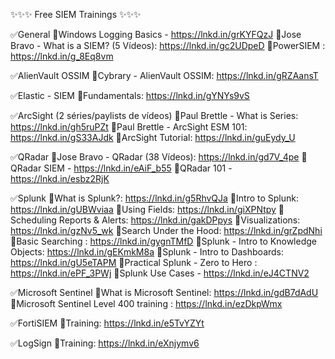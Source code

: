 ✨✨✨ Free SIEM Trainings ✨✨✨ 
 
✅General 
📎Windows Logging Basics -  https://lnkd.in/grKYFQzJ 
📎Jose Bravo - What is a SIEM? (5 Vídeos):  https://lnkd.in/gc2UDpeD 
📎PowerSIEM :  https://lnkd.in/g_8Eq8vm 
 
✅AlienVault OSSIM 
📎Cybrary - AlienVault OSSIM:  https://lnkd.in/gRZAansT 
 
✅Elastic - SIEM 
📎Fundamentals:  https://lnkd.in/gYNYs9vS 
 
✅ArcSight (2 séries/paylists de vídeos) 
📎Paul Brettle - What is Series:  https://lnkd.in/gh5ruPZt 
📎Paul Brettle - ArcSight ESM 101:  https://lnkd.in/gS33AJdk 
📎ArcSight Tutorial:  https://lnkd.in/guEydy_U 
 
✅QRadar 
📎Jose Bravo - QRadar (38 Vídeos):  https://lnkd.in/gd7V_4pe 
📎QRadar SIEM - https://lnkd.in/eAiF_b55 
📎QRadar 101 -  https://lnkd.in/esbz2RjK 
 
✅Splunk 
📎What is Splunk?:  https://lnkd.in/g5RhvQJa 
📎Intro to Splunk:  https://lnkd.in/gUBWviaa 
📎Using Fields:  https://lnkd.in/giXPNtpy 
📎Scheduling Reports & Alerts:  https://lnkd.in/gakDPpys 
📎Visualizations:  https://lnkd.in/gzNv5_wk 
📎Search Under the Hood:  https://lnkd.in/grZpdNhi 
📎Basic Searching :  https://lnkd.in/gygnTMfD 
📎Splunk - Intro to Knowledge Objects:  https://lnkd.in/gEKmkM8a 
📎Splunk - Intro to Dashboards:  https://lnkd.in/gU5eTAPM 
📎Practical Splunk - Zero to Hero :  https://lnkd.in/ePF_3PWj 
📎Splunk Use Cases -  https://lnkd.in/eJ4CTNV2 
 
✅Microsoft Sentinel 
📎What is Microsoft Sentinel:  https://lnkd.in/gdB7dAdU 
📎Microsoft Sentinel Level 400 training :  https://lnkd.in/ezDkpWmx 
 
✅FortiSIEM 
📎Training:  https://lnkd.in/e5TvYZYt 
 
✅LogSign 
📎Training:  https://lnkd.in/eXnjymv6 
 
